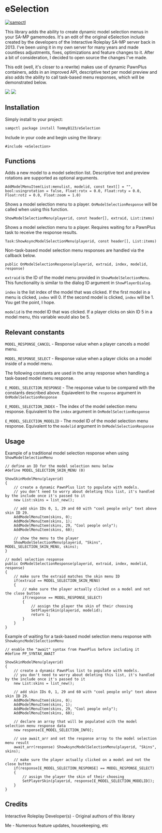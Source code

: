 # eSelection

[![sampctl](https://img.shields.io/badge/sampctl-eSelection-2f2f2f.svg?style=for-the-badge)](https://github.com/TommyB123/eSelection)

This library adds the ability to create dynamic model selection menus in your SA-MP gamemodes. It's an edit of the original eSelection include created by the developers of the Interactive Roleplay SA-MP server back in 2013. I've been using it in my own server for many years and made countless adjustments, fixes, optimizations and feature changes to it. After a bit of consideration, I decided to open source the changes I've made.

This edit (well, it's closer to a rewrite) makes use of dynamic PawnPlus containers, adds in an improved API, descriptive text per model preview and also adds the ability to call task-based menu responses, which will be demonstrated below.

![](https://i.imgur.com/wDal7si.png)
![](https://i.imgur.com/kvkg8t8.png)

## Installation

Simply install to your project:

```bash
sampctl package install TommyB123/eSelection
```

Include in your code and begin using the library:

```pawn
#include <eSelection>
```

## Functions

Adds a new model to a model selection list. Descriptive text and preview rotations are supported as optional arguments.

```pawn
AddModelMenuItem(List:menulist, modelid, const text[] = "", bool:usingrotation = false, Float:rotx = 0.0, Float:roty = 0.0, Float:rotz = 0.0, Float:zoom = 1.0)
```

Shows a model selection menu to a player. `OnModelSelectionResponse` will be called when using this function. 

```pawn
ShowModelSelectionMenu(playerid, const header[], extraid, List:items)
```
Shows a model selection menu to a player. Requires waiting for a PawnPlus task to receive the response results.

```pawn
Task:ShowAsyncModelSelectionMenu(playerid, const header[], List:items)
```

Non-task-based model selection menu responses are handled via the callback below.

```pawn
public OnModelSelectionResponse(playerid, extraid, index, modelid, response)
```

`extraid` is the ID of the model menu provided in `ShowModelSelectionMenu`. This functionality is similar to the dialog ID argument in `ShowPlayerDialog`.

`index` is the list index of the model that was clicked. If the first model in a menu is clicked, `index` will 0. If the second model is clicked, `index` will be 1. You get the point, I hope.

`modelid` is the model ID that was clicked. If a player clicks on skin ID 5 in a model menu, this variable would also be 5.

## Relevant constants
`MODEL_RESPONSE_CANCEL` - Response value when a player cancels a model menu.

`MODEL_RESPONSE_SELECT` - Response value when a player clicks on a model inside of a model menu.

The following constants are used in the array response when handling a task-based model menu response.

`E_MODEL_SELECTION_RESPONSE` - The response value to be compared with the constants described above. Equiavelent to the `response` argument in `OnModelSelectionResponse`

`E_MODEL_SELECTION_INDEX` - The index of the model selection menu response. Equivalent to the `index` argument in `OnModelSelectionResponse`

`E_MODEL_SELECTION_MODELID` - The model ID of the model selection menu response. Equivalent to the `modelid` argument in `OnModelSelectionResponse`

## Usage
Example of a traditional model selection response when using `ShowModelSelectionMenu`
```pawn
// define an ID for the model selection menu below
#define MODEL_SELECTION_SKIN_MENU (0)

ShowSkinModelMenu(playerid)
{
    // create a dynamic PawnPlus list to populate with models.
    // you don't need to worry about deleting this list, it's handled by the include once it's passed to it
    new List:skins = list_new();

    // add skin IDs 0, 1, 29 and 60 with "cool people only" text above skin ID 29.
    AddModelMenuItem(skins, 0);
    AddModelMenuItem(skins, 1);
    AddModelMenuItem(skins, 29, "Cool people only");
    AddModelMenuItem(skins, 60);

    // show the menu to the player
    ShowModelSelectionMenu(playerid, "Skins", MODEL_SELECTION_SKIN_MENU, skins);
}

// model selection response
public OnModelSelectionResponse(playerid, extraid, index, modelid, response)
{
    // make sure the extraid matches the skin menu ID
    if(extraid == MODEL_SELECTION_SKIN_MENU)
    {
        // make sure the player actually clicked on a model and not the close button
        if(response == MODEL_RESPONSE_SELECT)
        {
            // assign the player the skin of their choosing
            SetPlayerSkin(playerid, modelid);
            return 1;
        }
    }
}
```

Example of waiting for a task-based model selection menu response with `ShowAsyncModelSelectionMenu`

```pawn
// enable the "await" syntax from PawnPlus before including it
#define PP_SYNTAX_AWAIT

ShowSkinModelMenu(playerid)
{
    // create a dynamic PawnPlus list to populate with models.
    // you don't need to worry about deleting this list, it's handled by the include once it's passed to it
    new List:skins = list_new();

    // add skin IDs 0, 1, 29 and 60 with "cool people only" text above skin ID 29.
    AddModelMenuItem(skins, 0);
    AddModelMenuItem(skins, 1);
    AddModelMenuItem(skins, 29, "Cool people only");
    AddModelMenuItem(skins, 60);

    // declare an array that will be populated with the model selection menu response data
    new response[E_MODEL_SELECTION_INFO];

    // use await_arr and set the response array to the model selection menu result
    await_arr(response) ShowAsyncModelSelectionMenu(playerid, "Skins", skins);

    // make sure the player actually clicked on a model and not the close button
    if(response[E_MODEL_SELECTION_RESPONSE] == MODEL_RESPONSE_SELECT)
    {
        // assign the player the skin of their choosing
        SetPlayerSkin(playerid, response[E_MODEL_SELECTION_MODELID]);
    }
}
```

## Credits
Interactive Roleplay Developer(s) - Original authors of this library

Me - Numerous feature updates, housekeeping, etc